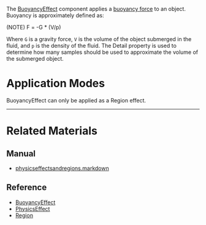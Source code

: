 The [BuoyancyEffect](https://github.com/ArendDanielek/ZeroDocsTest/blob/master/code_reference/class_reference/BuoyancyEffect.markdown) component applies a [buoyancy force](https://en.wikipedia.org/wiki/Buoyancy ) to an object. Buoyancy is approximately defined as: 

(NOTE) F = -G * (V/p)

Where `G` is a gravity force, `V` is the volume of the object submerged in the fluid, and `p` is the density of the fluid. The Detail  property is used to determine how many samples should be used to approximate the volume of the submerged object.

 #  Application Modes
BuoyancyEffect can only be applied as a Region effect.

---
 #  Related Materials
 ##  Manual
- [physicseffectsandregions.markdown](https://github.com/ArendDanielek/ZeroDocsTest/blob/master/zero_editor_documentation/zeromanual/physics/physicseffectsandregions.markdown)

 ##  Reference
- [BuoyancyEffect](https://github.com/ArendDanielek/ZeroDocsTest/blob/master/code_reference/class_reference/BuoyancyEffect.markdown)
- [PhysicsEffect](https://github.com/ArendDanielek/ZeroDocsTest/blob/master/code_reference/class_reference/PhysicsEffect.markdown)
- [Region](https://github.com/ArendDanielek/ZeroDocsTest/blob/master/code_reference/class_reference/Region.markdown) 
  
  
  
  
  
  
  

 